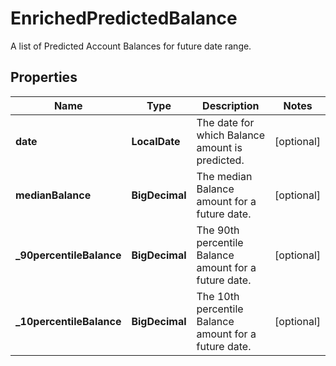 

# EnrichedPredictedBalance

A list of Predicted Account Balances for future date range.

## Properties

Name | Type | Description | Notes
------------ | ------------- | ------------- | -------------
**date** | **LocalDate** | The date for which Balance amount is predicted. |  [optional]
**medianBalance** | **BigDecimal** | The median Balance amount for a future date. |  [optional]
**_90percentileBalance** | **BigDecimal** | The 90th percentile Balance amount for a future date. |  [optional]
**_10percentileBalance** | **BigDecimal** | The 10th percentile Balance amount for a future date. |  [optional]



